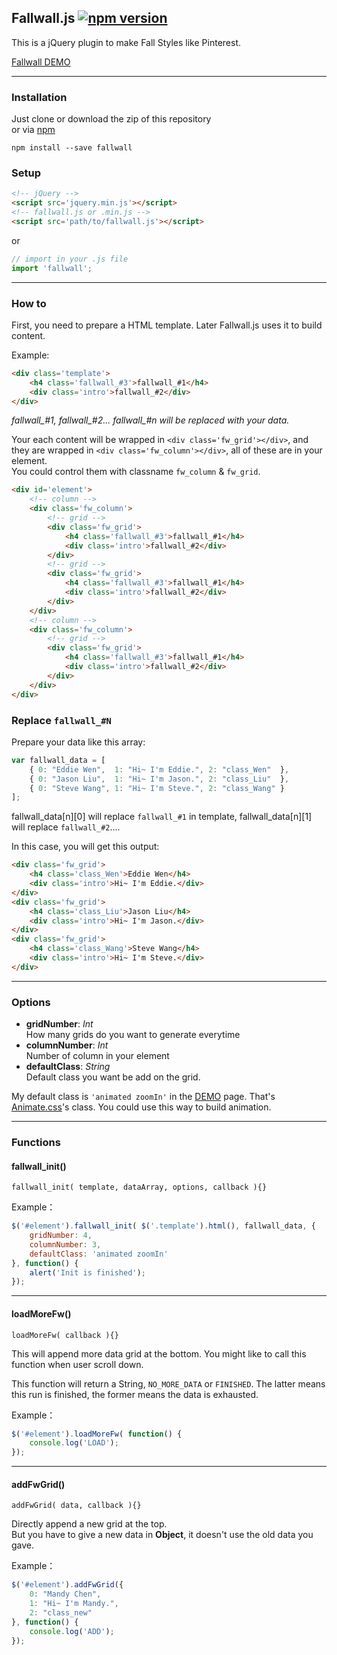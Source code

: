 ## Fallwall.js [![npm version](https://badge.fury.io/js/fallwall.svg)](https://badge.fury.io/js/fallwall)

This is a jQuery plugin to make Fall Styles like Pinterest.

[Fallwall DEMO](http://github.eddiewen.me/Fallwall.js/)

----

### Installation

Just clone or download the zip of this repository  
or via [npm](https://www.npmjs.com/package/fallwall)

~~~shell
npm install --save fallwall
~~~

### Setup

~~~html
<!-- jQuery -->
<script src='jquery.min.js'></script>
<!-- fallwall.js or .min.js -->
<script src='path/to/fallwall.js'></script>
~~~

or

~~~javascript
// import in your .js file
import 'fallwall';
~~~

----

### How to

First, you need to prepare a HTML template. Later Fallwall.js uses it to build content.  

Example:

~~~html
<div class='template'>
	<h4 class='fallwall_#3'>fallwall_#1</h4>
	<div class='intro'>fallwall_#2</div>
</div>
~~~

*fallwall\_#1, fallwall\_#2... fallwall\_#n will be replaced with your data.*

Your each content will be wrapped in `<div class='fw_grid'></div>`, and they are wrapped in `<div class='fw_column'></div>`, all of these are in your element.  
You could control them with classname `fw_column` & `fw_grid`.

~~~html
<div id='element'>
	<!-- column -->
	<div class='fw_column'>
		<!-- grid -->
		<div class='fw_grid'>
			<h4 class='fallwall_#3'>fallwall_#1</h4>
			<div class='intro'>fallwall_#2</div>
		</div>
		<!-- grid -->
		<div class='fw_grid'>
			<h4 class='fallwall_#3'>fallwall_#1</h4>
			<div class='intro'>fallwall_#2</div>
		</div>
	</div>
	<!-- column -->
	<div class='fw_column'>
		<!-- grid -->
		<div class='fw_grid'>
			<h4 class='fallwall_#3'>fallwall_#1</h4>
			<div class='intro'>fallwall_#2</div>
		</div>
	</div>
</div>
~~~

### Replace `fallwall_#N`

Prepare your data like this array:

~~~javascript
var fallwall_data = [
	{ 0: "Eddie Wen",  1: "Hi~ I'm Eddie.", 2: "class_Wen"  },
	{ 0: "Jason Liu",  1: "Hi~ I'm Jason.", 2: "class_Liu"  },
	{ 0: "Steve Wang", 1: "Hi~ I'm Steve.", 2: "class_Wang" }
];
~~~

fallwall\_data[n][0] will replace `fallwall_#1` in template, fallwall\_data[n][1] will replace `fallwall_#2`....

In this case, you will get this output:

~~~html
<div class='fw_grid'>
	<h4 class='class_Wen'>Eddie Wen</h4>
	<div class='intro'>Hi~ I'm Eddie.</div>
</div>
<div class='fw_grid'>
	<h4 class='class_Liu'>Jason Liu</h4>
	<div class='intro'>Hi~ I'm Jason.</div>
</div>
<div class='fw_grid'>
	<h4 class='class_Wang'>Steve Wang</h4>
	<div class='intro'>Hi~ I'm Steve.</div>
</div>
~~~

----

### Options

* __gridNumber__: _Int_  
How many grids do you want to generate everytime
* __columnNumber__: _Int_  
Number of column in your element
* __defaultClass__: _String_  
Default class you want be add on the grid.

My default class is `'animated zoomIn'` in the [DEMO](http://github.eddiewen.me/Fallwall.js/) page. That's [Animate.css](http://daneden.github.io/animate.css/)'s class. You could use this way to build animation.

----

### Functions

#### fallwall_init()

`fallwall_init( template, dataArray, options, callback ){}`

Example：

~~~javascript
$('#element').fallwall_init( $('.template').html(), fallwall_data, {
	gridNumber: 4,
	columnNumber: 3,
	defaultClass: 'animated zoomIn'
}, function() {
	alert('Init is finished');
});
~~~

----

#### loadMoreFw()

`loadMoreFw( callback ){}`

This will append more data grid at the bottom. You might like to call this function when user scroll down.

This function will return a String, `NO_MORE_DATA` or `FINISHED`. The latter means this run is finished, the former means the data is exhausted.

Example：

~~~javascript
$('#element').loadMoreFw( function() {
	console.log('LOAD');
});
~~~

----

#### addFwGrid()

`addFwGrid( data, callback ){}`

Directly append a new grid at the top.  
But you have to give a new data in __Object__, it doesn't use the old data you gave.

Example：

~~~javascript
$('#element').addFwGrid({
	0: "Mandy Chen",
	1: "Hi~ I'm Mandy.",
	2: "class_new"
}, function() {
	console.log('ADD');
});
~~~

